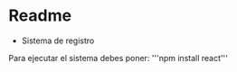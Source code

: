 <h1>Readme</h1>

- Sistema de registro

Para ejecutar el sistema debes poner:
'''npm install react'''
